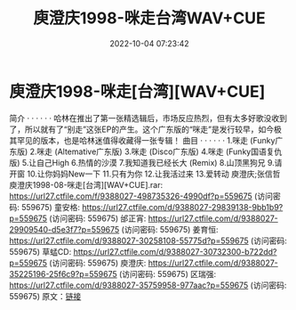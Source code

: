 ﻿---
title: 庾澄庆1998-咪走台湾WAV+CUE
date: 2022-10-04 07:23:42
categories: WAV车载音乐、镜像
tags: 华语中文
---
# 庾澄庆1998-咪走[台湾][WAV+CUE]

简介
· · · · · ·
哈林在推出了第一张精选辑后，市场反应热烈，但有太多好歌没收到了，所以就有了“别走”这张EP的产生。这个广东版的“咪走”是发行较早，如今极其罕见的版本，也是哈林迷值得收藏得一张专辑！
曲目
· · · · · ·
1.咪走 (Funky广东版)
2.咪走 (Altemative广东版)
3.咪走 (Disco广东版)
4.咪走 (Funky国语复仇版)
5.让自己High
6.热情的沙漠
7.我知道我已经长大 (Remix)
8.山顶黑狗兄
9.请开窗
10.让你妈妈New一下
11.只有为你
12.让我活过来
13.爱转动 庾澄庆;张信哲
庾澄庆1998-08-咪走[台湾][WAV+CUE].rar: https://url27.ctfile.com/f/9388027-498735326-4990df?p=559675
(访问密码: 559675)
童安格: https://url27.ctfile.com/d/9388027-29839138-9bb1b9?p=559675
(访问密码: 559675)
邰正宵: https://url27.ctfile.com/d/9388027-29909540-d5e3f7?p=559675
(访问密码: 559675)
姜育恒: https://url27.ctfile.com/d/9388027-30258108-55775d?p=559675
(访问密码: 559675)
草蜢CD: https://url27.ctfile.com/d/9388027-30732300-b722dd?p=559675
(访问密码: 559675)
庾澄庆: https://url27.ctfile.com/d/9388027-35225196-25f6c9?p=559675
(访问密码: 559675)
区瑞强: https://url27.ctfile.com/d/9388027-35759958-977aac?p=559675
(访问密码: 559675)
原文：[链接](https://blog.sina.com.cn/s/blog_1647c7e7601030zqv.html)
